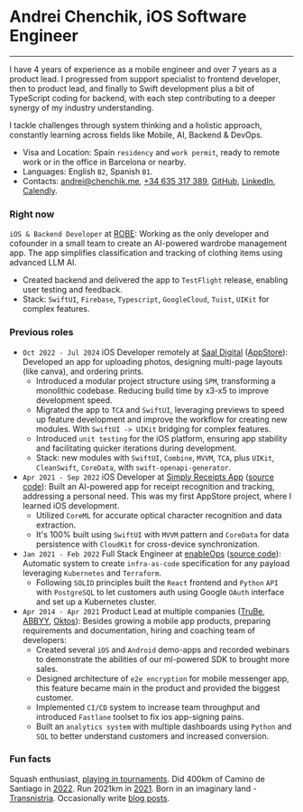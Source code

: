 # Andrei Chenchik, iOS Software Engineer

---

I have 4 years of experience as a mobile engineer and over 7 years as a product lead. I progressed from support specialist to frontend developer, then to product lead, and finally to Swift development plus a bit of TypeScript coding for backend, with each step contributing to a deeper synergy of my industry understanding. 

I tackle challenges through system thinking and a holistic approach, constantly learning across fields like Mobile, AI, Backend & DevOps.

- Visa and Location: Spain `residency` and `work permit`, ready to remote work or in the office in Barcelona or nearby.
- Languages: English `B2`, Spanish `B1`.
- Contacts: [andrei@chenchik.me](mailto\:andrei@chenchik.me), [+34 635 317 389](tel:+34635317389), [GitHub](https://github.com/AndreiChenchik), [LinkedIn](https://www.linkedin.com/in/AndreiChenchik), [Calendly](https://calendly.com/andreichenchik/ios).

### Right now
`iOS & Backend Developer` at [ROBE](https://robe.mobi): Working as the only developer and cofounder in a small team to create an AI-powered wardrobe management app. The app simplifies classification and tracking of clothing items using advanced LLM AI.
 - Created backend and delivered the app to `TestFlight` release, enabling user testing and feedback.
 - Stack: `SwiftUI`, `Firebase`, `Typescript`, `GoogleCloud`, `Tuist`, `UIKit` for complex features.

### Previous roles
- `Oct 2022 - Jul 2024` iOS Developer remotely at [Saal Digital](https://www.saal-digital.es/) ([AppStore](https://apps.apple.com/es/app/saal-design-app/id1481631197)): Developed an app for uploading photos, designing multi-page layouts (like canva), and ordering prints.
	- Introduced a modular project structure using `SPM`, transforming a monolithic codebase. Reducing build time by x3-x5 to improve  development speed.
	- Migrated the app to `TCA` and `SwiftUI`, leveraging previews to speed up feature development and improve the workflow for creating new modules. With `SwiftUI -> UIKit` bridging for complex features.
	- Introduced `unit testing` for the iOS platform, ensuring app stability and facilitating quicker iterations during development. 
	- Stack: new modules with `SwiftUI`, `Combine`, `MVVM`, `TCA`, plus `UIKit`, `CleanSwift`, `CoreData`, with `swift-openapi-generator`.
- `Apr 2021 - Sep 2022` iOS Developer at [Simply Receipts App](https://chenchik.me/simply-receipts) ([source code](https://github.com/AndreiChenchik/receipt)): Built an AI-powered app for receipt recognition and tracking, addressing a personal need. This was my first AppStore project, where I learned iOS development.
	- Utilized `CoreML` for accurate optical character recognition and  data extraction.
	- It's 100% built using `SwiftUI` with `MVVM` pattern and `CoreData` for data persistence with `CloudKit` for cross-device synchronization.
- `Jan 2021 - Feb 2022` Full Stack Engineer at [enableOps](https://enableops.io/) ([source code](https://github.com/enableops/api-service)): Automatic system to create `infra-as-code` specification for any  payload leveraging `Kubernetes` and `Terraform`. 
	* Following `SOLID` principles built the `React` frontend and `Python` `API` with `PostgreSQL` to let customers auth using Google `OAuth` interface and set up a Kubernetes cluster.
- `Apr 2014 - Apr 2021` Product Lead at multiple companies ([TruBe](https://ya.ru), [ABBYY](https://www.abbyy.com/), [Oktos](https://appadvice.com/app/oktos-messenger/1362473814)): Besides growing a mobile app products, preparing requirements and documentation, hiring and coaching team of developers:
	* Created several `iOS` and `Android` demo-apps and recorded webinars to demonstrate the abilities of our ml-powered SDK to brought more sales.
	* Designed architecture of `e2e encryption` for mobile messenger app, this feature became main in the product and provided the biggest customer.
	* Implemented `CI/CD` system to increase team throughput and introduced `Fastlane` toolset to fix ios app-signing pains.
	* Built an `analytics system` with multiple dashboards using `Python` and `SQL` to better understand customers and increased conversion.

### Fun facts
Squash enthusiast, [playing in tournaments](https://rankedin.com/en/player/R000200981/andreichenchik/events). Did 400km of Camino de Santiago in [2022](https://storyteller.fit/album/384). Run 2021km in [2021](https://www.strava.com/athletes/44250763). Born in an imaginary land - [Transnistria](https://en.wikipedia.org/wiki/Transnistria). Occasionally write [blog posts](https://chenchik.me/).